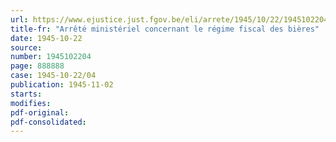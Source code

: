 ```yaml
---
url: https://www.ejustice.just.fgov.be/eli/arrete/1945/10/22/1945102204/justel
title-fr: "Arrêté ministériel concernant le régime fiscal des bières"
date: 1945-10-22
source:
number: 1945102204
page: 888888
case: 1945-10-22/04
publication: 1945-11-02
starts:
modifies:
pdf-original:
pdf-consolidated:
---
```


